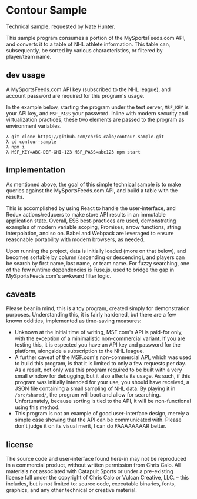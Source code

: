 # Contour Sample

Technical sample, requested by Nate Hunter.

This sample program consumes a portion of the MySportsFeeds.com API, and
converts it to a table of NHL athlete information. This table can,
subsequently, be sorted by various characteristics, or filtered by
player/team name.

## dev usage

A MySportsFeeds.com API key (subscribed to the NHL league), and account
password are required for this program's usage.

In the example below, starting the program under the test server,
`MSF_KEY` is your API key, and `MSF_PASS` your password. Inline with
modern security and virtualization practices, these two elements are
passed to the program as environment variables.

```
λ git clone https://github.com/chris-calo/contour-sample.git
λ cd contour-sample
λ npm i
λ MSF_KEY=ABC-DEF-GHI-123 MSF_PASS=abc123 npm start
```

## implementation

As mentioned above, the goal of this simple technical sample is to
make queries against the MySportsFeeds.com API, and build a table with
the results.

This is accomplished by using React to handle the user-interface, and
Redux actions/reducers to make store API results in an immutable 
application state. Overall, ES6 best-practices are used, demonstrating
examples of modern variable scoping, Promises, arrow functions,
string interpolation, and so on. Babel and Webpack are leveraged to
ensure reasonable portability with modern browsers, as needed.

Upon running the project, data is initially loaded (more on that below),
and becomes sortable by column (ascending or descending), and players
can be search by first name, last name, or team name. For fuzzy searching,
one of the few runtime dependencies is Fuse.js, used to bridge the gap in
MySportsFeeds.com's awkward filter logic.

## caveats

Please bear in mind, this is a toy program, created simply for
demonstration purposes. Understanding this, it is fairly hardened, but
there are a few known oddities, implemented as time-saving measures:

- Unknown at the initial time of writing, MSF.com's API is paid-for only,
  with the exception of a minimalistic non-commercial variant. If you are
  testing this, it is espected you have an API key and password for the
  platform, alongside a subscription to the NHL league.
- A further caveat of the MSF.com's non-commercial API, which was used to
  build this program, is that it is limited to only a few requests per
  day. As a result, not only was this program required to be built with a
  very small window for debugging, but it also affects its usage. As such,
  if this program was initially intended for your use, you should have
  received, a JSON file containing a small sampling of NHL data. By
  playing it in `/src/shared/`, the program will boot and allow for
  searching. Unfortunately, because sorting is tied to the API, it will
  be non-functional using this method.
- This program is not an example of good user-interface design, merely
  a simple case showing that the API can be communicated with. Please don't
  judge it on its visual merit, I can do FAAAAAAAAR better.

## license

The source code and user-interface found here-in may not be reproduced in
a commercial product, without written permission from Chris Calo. All
materials not associated with Catapult Sports or under a pre-existing
license fall under the copyright of Chris Calo or Vulcan Creative, LLC. –
this includes, but is not limited to: source code, executable binaries,
fonts, graphics, and any other technical or creative material.
